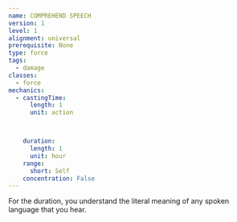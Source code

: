 ```yaml
---
name: COMPREHEND SPEECH
version: 1
level: 1
alignment: universal
prerequisite: None
type: force
tags:
  - damage
classes:
  - force
mechanics:
  - castingTime:
      length: 1
      unit: action



    duration:
      length: 1
      unit: hour
    range:
      short: Self
    concentration: False
---
```

For the duration, you understand the literal meaning
of any spoken language that you hear.

    